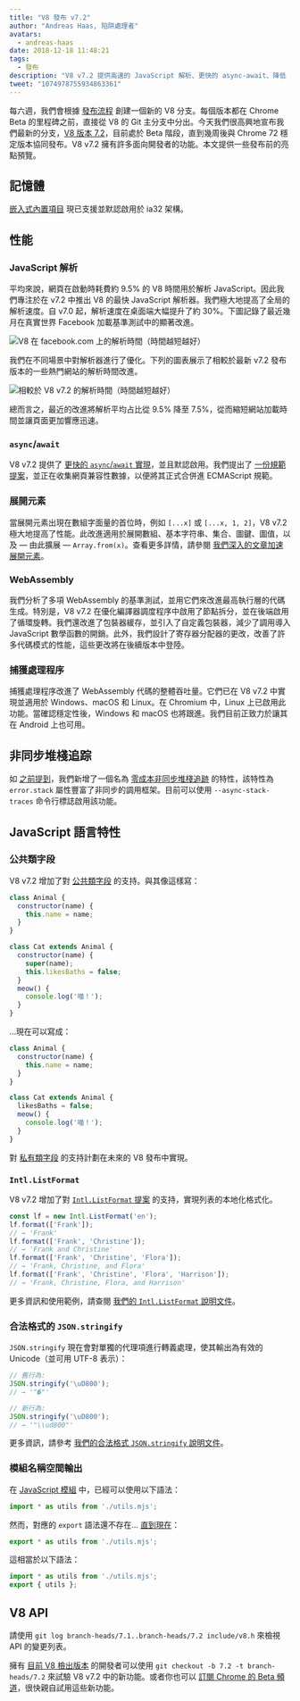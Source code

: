 ```yaml
---
title: "V8 發布 v7.2"
author: "Andreas Haas, 陷阱處理者"
avatars:
  - andreas-haas
date: 2018-12-18 11:48:21
tags:
  - 發布
description: "V8 v7.2 提供高速的 JavaScript 解析、更快的 async-await、降低 ia32 的內存消耗、公開類字段等多項功能！"
tweet: "1074978755934863361"
---
```

每六週，我們會根據 [發布流程](/docs/release-process) 創建一個新的 V8 分支。每個版本都在 Chrome Beta 的里程碑之前，直接從 V8 的 Git 主分支中分出。今天我們很高興地宣布我們最新的分支，[V8 版本 7.2](https://chromium.googlesource.com/v8/v8.git/+log/branch-heads/7.2)，目前處於 Beta 階段，直到幾周後與 Chrome 72 穩定版本協同發布。V8 v7.2 擁有許多面向開發者的功能。本文提供一些發布前的亮點預覽。

<!--truncate-->
## 記憶體

[嵌入式內置項目](/blog/embedded-builtins) 現已支援並默認啟用於 ia32 架構。

## 性能

### JavaScript 解析

平均來說，網頁在啟動時耗費約 9.5% 的 V8 時間用於解析 JavaScript。因此我們專注於在 v7.2 中推出 V8 的最快 JavaScript 解析器。我們極大地提高了全局的解析速度。自 v7.0 起，解析速度在桌面端大幅提升了約 30%。下圖記錄了最近幾月在真實世界 Facebook 加載基準測試中的顯著改進。

![V8 在 facebook.com 上的解析時間（時間越短越好）](/_img/v8-release-72/facebook-parse-time.png)

我們在不同場景中對解析器進行了優化。下列的圖表展示了相較於最新 v7.2 發布版本的一些熱門網站的解析時間改進。

![相較於 V8 v7.2 的解析時間（時間越短越好）](/_img/v8-release-72/relative-parse-times.svg)

總而言之，最近的改進將解析平均占比從 9.5% 降至 7.5%，從而縮短網站加載時間並讓頁面更加響應迅速。

### `async`/`await`

V8 v7.2 提供了 [更快的 `async`/`await` 實現](/blog/fast-async#await-under-the-hood)，並且默認啟用。我們提出了 [一份規範提案](https://github.com/tc39/ecma262/pull/1250)，並正在收集網頁兼容性數據，以便將其正式合併進 ECMAScript 規範。

### 展開元素

當展開元素出現在數組字面量的首位時，例如 `[...x]` 或 `[...x, 1, 2]`，V8 v7.2 極大地提高了性能。此改進適用於展開數組、基本字符串、集合、圖鍵、圖值，以及 — 由此擴展 — `Array.from(x)`。查看更多詳情，請參閱 [我們深入的文章加速展開元素](/blog/spread-elements)。

### WebAssembly

我們分析了多項 WebAssembly 的基準測試，並用它們來改進最高執行層的代碼生成。特別是，V8 v7.2 在優化編譯器調度程序中啟用了節點拆分，並在後端啟用了循環旋轉。我們還改進了包裝器緩存，並引入了自定義包裝器，減少了調用導入 JavaScript 數學函數的開銷。此外，我們設計了寄存器分配器的更改，改善了許多代碼模式的性能，這些更改將在後續版本中登陸。

### 捕獲處理程序

捕獲處理程序改進了 WebAssembly 代碼的整體吞吐量。它們已在 V8 v7.2 中實現並適用於 Windows、macOS 和 Linux。在 Chromium 中，Linux 上已啟用此功能。當確認穩定性後，Windows 和 macOS 也將跟進。我們目前正致力於讓其在 Android 上也可用。

## 非同步堆棧追踪

如 [之前提到](/blog/fast-async#improved-developer-experience)，我們新增了一個名為 [零成本非同步堆棧追跡](https://bit.ly/v8-zero-cost-async-stack-traces) 的特性，該特性為 `error.stack` 屬性豐富了非同步的調用框架。目前可以使用 `--async-stack-traces` 命令行標誌啟用該功能。

## JavaScript 語言特性

### 公共類字段

V8 v7.2 增加了對 [公共類字段](/features/class-fields) 的支持。與其像這樣寫：

```js
class Animal {
  constructor(name) {
    this.name = name;
  }
}

class Cat extends Animal {
  constructor(name) {
    super(name);
    this.likesBaths = false;
  }
  meow() {
    console.log('喵！');
  }
}
```

…現在可以寫成：

```js
class Animal {
  constructor(name) {
    this.name = name;
  }
}

class Cat extends Animal {
  likesBaths = false;
  meow() {
    console.log('喵！');
  }
}
```

對 [私有類字段](/features/class-fields#private-class-fields) 的支持計劃在未來的 V8 發布中實現。

### `Intl.ListFormat`

V8 v7.2 增加了對 [`Intl.ListFormat` 提案](/features/intl-listformat) 的支持，實現列表的本地化格式化。

```js
const lf = new Intl.ListFormat('en');
lf.format(['Frank']);
// → 'Frank'
lf.format(['Frank', 'Christine']);
// → 'Frank and Christine'
lf.format(['Frank', 'Christine', 'Flora']);
// → 'Frank, Christine, and Flora'
lf.format(['Frank', 'Christine', 'Flora', 'Harrison']);
// → 'Frank, Christine, Flora, and Harrison'
```

更多資訊和使用範例，請查閱 [我們的 `Intl.ListFormat` 說明文件](/features/intl-listformat)。

### 合法格式的 `JSON.stringify`

`JSON.stringify` 現在會對單獨的代理項進行轉義處理，使其輸出為有效的 Unicode（並可用 UTF-8 表示）：

```js
// 舊行為:
JSON.stringify('\uD800');
// → '"�"'

// 新行為:
JSON.stringify('\uD800');
// → '"\\ud800"'
```

更多資訊，請參考 [我們的合法格式 `JSON.stringify` 說明文件](/features/well-formed-json-stringify)。

### 模組名稱空間輸出

在 [JavaScript 模組](/features/modules) 中，已經可以使用以下語法：

```js
import * as utils from './utils.mjs';
```

然而，對應的 `export` 語法還不存在… [直到現在](/features/module-namespace-exports)：

```js
export * as utils from './utils.mjs';
```

這相當於以下語法：

```js
import * as utils from './utils.mjs';
export { utils };
```

## V8 API

請使用 `git log branch-heads/7.1..branch-heads/7.2 include/v8.h` 來檢視 API 的變更列表。

擁有 [目前 V8 檢出版本](/docs/source-code#using-git) 的開發者可以使用 `git checkout -b 7.2 -t branch-heads/7.2` 來試驗 V8 v7.2 中的新功能。或者你也可以 [訂閱 Chrome 的 Beta 頻道](https://www.google.com/chrome/browser/beta.html)，很快親自試用這些新功能。
